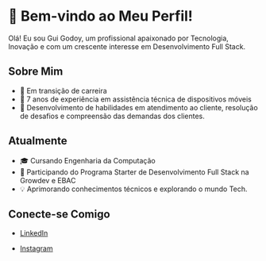# 👋 Bem-vindo ao Meu Perfil!

Olá! Eu sou Gui Godoy, um profissional apaixonado por Tecnologia, Inovação e com um crescente interesse em Desenvolvimento Full Stack.

## Sobre Mim

- 💼 Em transição de carreira
- 📱 7 anos de experiência em assistência técnica de dispositivos móveis
- 🤝 Desenvolvimento de habilidades em atendimento ao cliente, resolução de desafios e compreensão das demandas dos clientes.

## Atualmente

- 🎓 Cursando Engenharia da Computação
- 🚀 Participando do Programa Starter de Desenvolvimento Full Stack na Growdev e EBAC
- 💡 Aprimorando conhecimentos técnicos e explorando o mundo Tech.


## Conecte-se Comigo

- [LinkedIn](https://www.linkedin.com/in/godoydg/)
  
- [Instagram](https://www.instagram.com/guigodoy888/)
<!---
guigodoy888/guigodoy888 is a ✨ special ✨ repository because its `README.md` (this file) appears on your GitHub profile.
You can click the Preview link to take a look at your changes.
--->
